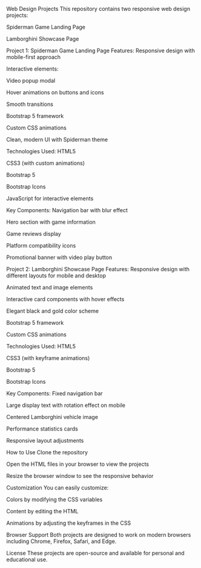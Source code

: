 Web Design Projects
This repository contains two responsive web design projects:

Spiderman Game Landing Page

Lamborghini Showcase Page

Project 1: Spiderman Game Landing Page
Features:
Responsive design with mobile-first approach

Interactive elements:

Video popup modal

Hover animations on buttons and icons

Smooth transitions

Bootstrap 5 framework

Custom CSS animations

Clean, modern UI with Spiderman theme

Technologies Used:
HTML5

CSS3 (with custom animations)

Bootstrap 5

Bootstrap Icons

JavaScript for interactive elements

Key Components:
Navigation bar with blur effect

Hero section with game information

Game reviews display

Platform compatibility icons

Promotional banner with video play button

Project 2: Lamborghini Showcase Page
Features:
Responsive design with different layouts for mobile and desktop

Animated text and image elements

Interactive card components with hover effects

Elegant black and gold color scheme

Bootstrap 5 framework

Custom CSS animations

Technologies Used:
HTML5

CSS3 (with keyframe animations)

Bootstrap 5

Bootstrap Icons

Key Components:
Fixed navigation bar

Large display text with rotation effect on mobile

Centered Lamborghini vehicle image

Performance statistics cards

Responsive layout adjustments

How to Use
Clone the repository

Open the HTML files in your browser to view the projects

Resize the browser window to see the responsive behavior

Customization
You can easily customize:

Colors by modifying the CSS variables

Content by editing the HTML

Animations by adjusting the keyframes in the CSS

Browser Support
Both projects are designed to work on modern browsers including Chrome, Firefox, Safari, and Edge.

License
These projects are open-source and available for personal and educational use.

